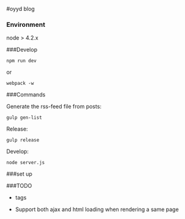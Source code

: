 #oyyd blog

### Environment

node > 4.2.x

###Develop

```
npm run dev
```

or

```
webpack -w
```

###Commands

Generate the rss-feed file from posts:

```
gulp gen-list
```

Release:

```
gulp release
```

Develop:

```
node server.js
```

###set up

###TODO

* tags

* Support both ajax and html loading when rendering a same page
